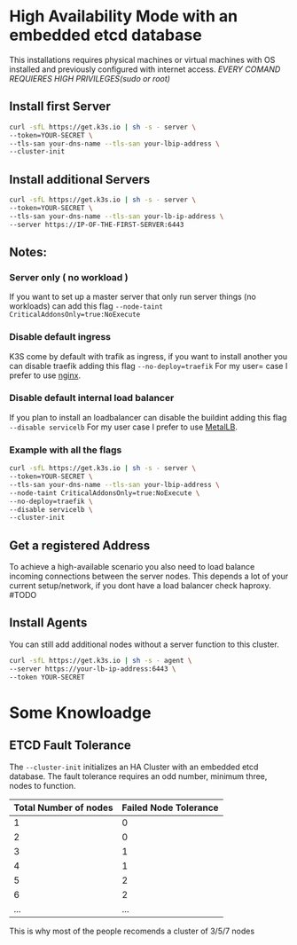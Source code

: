 # High Availability Mode with an embedded etcd database

This installations requires physical machines or virtual machines with OS installed and previously configured with internet access.
*EVERY COMAND REQUIERES HIGH PRIVILEGES(sudo or root)*
## Install first Server
```bash
curl -sfL https://get.k3s.io | sh -s - server \
--token=YOUR-SECRET \
--tls-san your-dns-name --tls-san your-lbip-address \
--cluster-init
```
## Install additional Servers
```bash
curl -sfL https://get.k3s.io | sh -s - server \
--token=YOUR-SECRET \
--tls-san your-dns-name --tls-san your-lb-ip-address \
--server https://IP-OF-THE-FIRST-SERVER:6443
```

## Notes:
### Server only ( no workload )
If you want to set up a master server that only run server things (no workloads) can add this flag
`--node-taint CriticalAddonsOnly=true:NoExecute`

### Disable default ingress
K3S come by default with trafik as ingress, if you want to install another you can disable traefik adding this flag
`--no-deploy=traefik`
For my user= case I prefer to use [nginx](https://kubernetes.github.io/ingress-nginx/).

### Disable default internal load balancer
If you plan to install an loadbalancer can disable the buildint adding this flag
`--disable servicelb`
For my user case I prefer to use [MetalLB](https://metallb.org/).

### Example with all the flags
```bash
curl -sfL https://get.k3s.io | sh -s - server \
--token=YOUR-SECRET \
--tls-san your-dns-name --tls-san your-lbip-address \
--node-taint CriticalAddonsOnly=true:NoExecute \
--no-deploy=traefik \
--disable servicelb \
--cluster-init
```


## Get a registered Address
To achieve a high-available scenario you also need to load balance incoming connections between the server nodes.
This depends a lot of your current setup/network, if you dont have a load balancer check haproxy. #TODO

## Install Agents
You can still add additional nodes without a server function to this cluster.
```bash
curl -sfL https://get.k3s.io | sh -s - agent \
--server https://your-lb-ip-address:6443 \
--token YOUR-SECRET
```

# Some Knowloadge

## ETCD Fault Tolerance
The `--cluster-init` initializes an HA Cluster with an embedded etcd database. The fault tolerance requires an odd number, minimum three, nodes to function.

Total Number of nodes | Failed Node Tolerance
---|---
1|0
2|0
3|1
4|1
5|2
6|2
...|...

This is why most of the people recomends a cluster of 3/5/7 nodes
